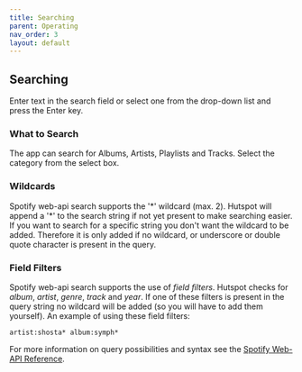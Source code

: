 ```yaml
---
title: Searching
parent: Operating
nav_order: 3
layout: default
---
```

## Searching
Enter text in the search field or select one from the drop-down list and press the Enter key.

### What to Search
The app can search for Albums, Artists, Playlists and Tracks. Select the category from the select box.

### Wildcards
Spotify web-api search supports the '\*' wildcard (max. 2). Hutspot will append a '\*' to the search string if not yet present to make searching easier. If you want to search for a specific string you don't want the wildcard to be added. Therefore it is only added if no wildcard, or underscore or double quote character is present in the query.

### Field Filters
Spotify web-api search supports the use of *field filters*. Hutspot checks for *album*, *artist*, *genre*, *track* and *year*. If one of these filters is present in the query string no wildcard will be added (so you will have to add them yourself).
An example of using these field filters:
```
artist:shosta* album:symph*
```

For more information on query possibilities and syntax see the [Spotify Web-API Reference](https://developer.spotify.com/documentation/web-api/reference/search/search/).
